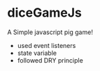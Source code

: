 # diceGameJs
A Simple javascript pig game!
- used event listeners
- state variable
- followed DRY principle
